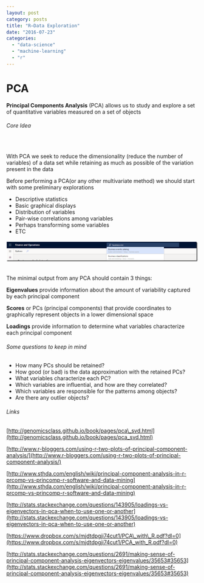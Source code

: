 ```yaml
---
layout: post
category: posts
title: "R–Data Exploration"
date: "2016-07-23"
categories: 
  - "data-science"
  - "machine-learning"
  - "r"
---
```


# PCA

**Principal Components Analysis** (PCA) allows us to study and explore a set of quantitative variables measured on a set of objects

###### Core Idea

 

With PCA we seek to reduce the dimensionality (reduce the number of variables) of a data set while retaining as much as possible of the variation present in the data

Before performing a PCA(or any other multivariate method) we should start with some preliminary explorations

- Descriptive statistics
- Basic graphical displays
- Distribution of variables
- Pair-wise correlations among variables
- Perhaps transforming some variables
- ETC

###### [![image](https://raw.githubusercontent.com/chrismckelt/chrismckelt.github.io/master/_posts/posts/images/image_thumb.png "image")](/wp-content/uploads/2016/07/image.png)

The minimal output from any PCA should contain 3 things:

**Eigenvalues** provide information about the amount of variability captured by each principal component

**Scores** or PCs (principal components) that provide coordinates to graphically represent objects in a lower dimensional space

**Loadings** provide information to determine what variables characterize each principal component

###### Some questions to keep in mind

- How many PCs should be retained?
- How good (or bad) is the data approximation with the retained PCs?
- What variables characterize each PC?
- Which variables are influential, and how are they correlated?
- Which variables are responsible for the patterns among objects?
- Are there any outlier objects?

###### Links

[http://genomicsclass.github.io/book/pages/pca\_svd.html](http://genomicsclass.github.io/book/pages/pca_svd.html)

[http://www.r-bloggers.com/using-r-two-plots-of-principal-component-analysis/](http://www.r-bloggers.com/using-r-two-plots-of-principal-component-analysis/)

[http://www.sthda.com/english/wiki/principal-component-analysis-in-r-prcomp-vs-princomp-r-software-and-data-mining](http://www.sthda.com/english/wiki/principal-component-analysis-in-r-prcomp-vs-princomp-r-software-and-data-mining)

[http://stats.stackexchange.com/questions/143905/loadings-vs-eigenvectors-in-pca-when-to-use-one-or-another](http://stats.stackexchange.com/questions/143905/loadings-vs-eigenvectors-in-pca-when-to-use-one-or-another)

[https://www.dropbox.com/s/mjdtdpgji74cut1/PCA\_with\_R.pdf?dl=0](https://www.dropbox.com/s/mjdtdpgji74cut1/PCA_with_R.pdf?dl=0)

[http://stats.stackexchange.com/questions/2691/making-sense-of-principal-component-analysis-eigenvectors-eigenvalues/35653#35653](http://stats.stackexchange.com/questions/2691/making-sense-of-principal-component-analysis-eigenvectors-eigenvalues/35653#35653)
